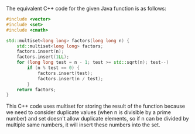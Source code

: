 The equivalent C++ code for the given Java function is as follows:

```cpp
#include <vector>
#include <set>
#include <cmath>

std::multiset<long long> factors(long long n) {
    std::multiset<long long> factors;
    factors.insert(n);
    factors.insert(1LL);
    for (long long test = n - 1; test >= std::sqrt(n); test--)
        if (n % test == 0) {
            factors.insert(test);
            factors.insert(n / test);
        }
    return factors;
}
```
This C++ code uses multiset for storing the result of the function because we need to consider duplicate values (when n is divisible by a prime number) and set doesn't allow duplicate elements, so if n can be divided by multiple same numbers, it will insert these numbers into the set.
